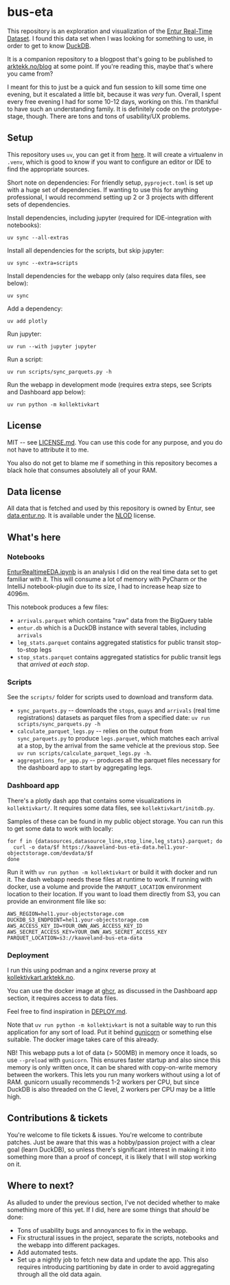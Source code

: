 # bus-eta

This repository is an exploration and visualization of the [Entur Real-Time Dataset](https://data.entur.no/domain/public-transport-data/product/realtime_siri_et/urn:li:container:1d391ef93913233c516cbadfb190dc65).
I found this data set when I was looking for something to use, in order to get to know [DuckDB](https://duckdb.org/).

It is a companion repository to a blogpost that's going to be published to [arktekk.no/blog](https://arktekk.no/blogs/2025_entur_realtimedataset)
at some point. If you're reading this, maybe that's where you came from?

I meant for this to just be a quick and fun session to kill some time one evening, but it escalated a little bit,
because it was _very_ fun. Overall, I spent every free evening I had for some 10-12 days, working on this. I'm
thankful to have such an understanding family. It is definitely code on the prototype-stage, though. There are
tons and tons of usability/UX problems.

## Setup

This repository uses `uv`, you can get it from [here](https://docs.astral.sh/uv/). It will create a virtualenv in `.venv`, which
is good to know if you want to configure an editor or IDE to find the appropriate sources.

Short note on dependencies: For friendly setup, `pyproject.toml` is set up with a huge set of dependencies. If wanting 
to use this for anything professional, I would recommend setting up 2 or 3 projects with different sets of dependencies.

Install dependencies, including jupyter (required for IDE-integration with notebooks):

```shell
uv sync --all-extras
```

Install all dependencies for the scripts, but skip jupyter:

```shell
uv sync --extra=scripts
```

Install dependencies for the webapp only (also requires data files, see below):
```shell
uv sync
```

Add a dependency:

```shell
uv add plotly
```

Run jupyter:

```shell
uv run --with jupyter jupyter
```

Run a script:

```shell
uv run scripts/sync_parquets.py -h
```

Run the webapp in development mode (requires extra steps, see Scripts and Dashboard app below):
```shell
uv run python -m kollektivkart
```

## License

MIT -- see [LICENSE.md](LICENSE.md). You can use this code for any purpose, and you do not have to attribute it to me.

You also do not get to blame me if something in this repository becomes a black hole that 
consumes absolutely all of your RAM.

## Data license

All data that is fetched and used by this repository is owned by Entur, see [data.entur.no](https://data.entur.no/domain/public-transport-data).
It is available under the [NLOD](https://data.norge.no/nlod/no/1.0) license.

## What's here


### Notebooks

[EnturRealtimeEDA.ipynb](./EnturRealtimeEDA.ipynb) is an analysis I did on the real time data set to get familiar with 
it. This will consume a lot of memory with PyCharm or the IntelliJ notebook-plugin due to its size, I had to increase
heap size to 4096m.

This notebook produces a few files:

- `arrivals.parquet` which contains "raw" data from the BigQuery table
- `entur.db` which is a DuckDB instance with several tables, including `arrivals`
- `leg_stats.parquet` contains aggregated statistics for public transit stop-to-stop legs
- `stop_stats.parquet` contains aggregated statistics for public transit legs that _arrived at each stop_.
 
### Scripts

See the `scripts/` folder for scripts used to download and transform data.

- `sync_parquets.py` -- downloads the `stops`, `quays` and `arrivals` (real time registrations) datasets as parquet files from a specified date: `uv run scripts/sync_parquets.py -h`
- `calculate_parquet_legs.py` -- relies on the output from `sync_parquets.py` to produce `legs.parquet`, which matches each arrival at a stop, by the arrival from the same vehicle at the previous stop. See `uv run scripts/calculate_parquet_legs.py -h`.
- `aggregations_for_app.py` -- produces all the parquet files necessary for the dashboard app to start by aggregating legs.

### Dashboard app

There's a plotly dash app that contains some visualizations in `kollektivkart/`. It requires some data files, see `kollektivkart/initdb.py`.

Samples of these can be found in my public object storage. You can run this to get some data to work with locally:

```shell
for f in {datasources,datasource_line,stop_line,leg_stats}.parquet; do
  curl -o data/$f https://kaaveland-bus-eta-data.hel1.your-objectstorage.com/devdata/$f
done
```

Run it with `uv run python -m kollektivkart` or build it with docker and run it. The dash webapp needs these files at 
runtime to work. If running with docker, use a volume and provide the `PARQUET_LOCATION` environment location to their 
location. If you want to load them directly from S3, you can provide an environment file like so:

```shell
AWS_REGION=hel1.your-objectstorage.com
DUCKDB_S3_ENDPOINT=hel1.your-objectstorage.com
AWS_ACCESS_KEY_ID=YOUR_OWN_AWS_ACCESS_KEY_ID
AWS_SECRET_ACCESS_KEY=YOUR_OWN_AWS_SECRET_ACCESS_KEY
PARQUET_LOCATION=s3://kaaveland-bus-eta-data
```

### Deployment

I run this using podman and a nginx reverse proxy at [kollektivkart.arktekk.no](https://kollektivkart.arktekk.no).

You can use the docker image at [ghcr](https://github.com/kaaveland/bus-eta/pkgs/container/bus-eta), as discussed in the Dashboard app section, it requires access to data files.

Feel free to find inspiration in [DEPLOY.md](./DEPLOY.md).

Note that `uv run python -m kollektivkart` is not a suitable way to run this application for any sort of load. Put it behind
[gunicorn](https://gunicorn.org/) or something else suitable. The docker image takes care of this already.

NB! This webapp puts a lot of data (> 500MB) in memory once it loads, so use `--preload` with `gunicorn`.
This ensures faster startup and also since this memory is only written once, it can be shared with copy-on-write
memory between the workers. This lets you run many workers without using a lot of RAM. gunicorn usually
recommends 1-2 workers per CPU, but since DuckDB is also threaded on the C level, 2 workers per CPU may be a 
little high.

## Contributions & tickets

You're welcome to file tickets & issues. You're welcome to contribute patches. Just be aware that this was a
hobby/passion project with a clear goal (learn DuckDB), so unless there's significant interest in making it
into something more than a proof of concept, it is likely that I will stop working on it.

## Where to next?

As alluded to under the previous section, I've not decided whether to make something more of this yet. If I did,
here are some things that _should_ be done:

- Tons of usability bugs and annoyances to fix in the webapp.
- Fix structural issues in the project, separate the scripts, notebooks and the webapp into different packages.
- Add automated tests.
- Set up a nightly job to fetch new data and update the app. This also requires introducing partitioning by date
  in order to avoid aggregating through all the old data again.
